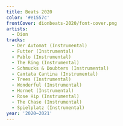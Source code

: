 ```yaml
---
title: Beats 2020
color: '#e1557c'
frontCover: dionbeats-2020/font-cover.png
artists:
  - Dion
tracks:
  - Der Automat (Instrumental)
  - Futter (Instrumental)
  - Pablo (Instrumental)
  - The Ring (Instrumental)
  - Schmucks & Doubters (Instrumental)
  - Cantata Cantina (Instrumental)
  - Trees (Instrumental)
  - Wonderful (Instrumental)
  - Hornet (Instrumental)
  - Rose Hip (Instrumental)
  - The Chase (Instrumental)
  - Spielplatz (Instrumental)
year: '2020–2021'
---
```

